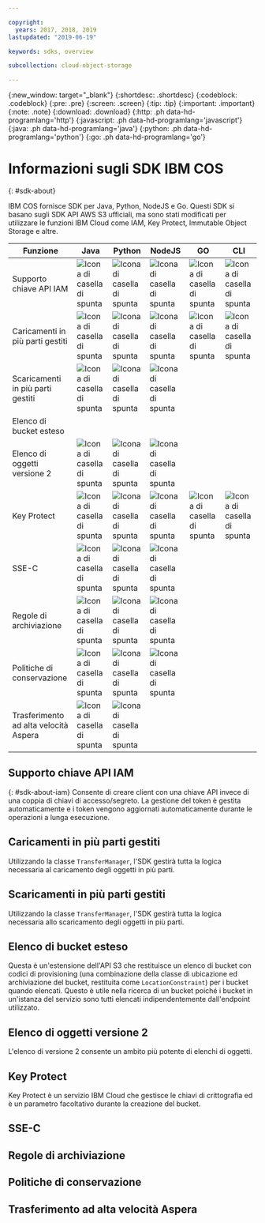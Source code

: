 ```yaml
---

copyright:
  years: 2017, 2018, 2019
lastupdated: "2019-06-19"

keywords: sdks, overview

subcollection: cloud-object-storage

---
```


{:new_window: target="_blank"}
{:shortdesc: .shortdesc}
{:codeblock: .codeblock}
{:pre: .pre}
{:screen: .screen}
{:tip: .tip}
{:important: .important}
{:note: .note}
{:download: .download} 
{:http: .ph data-hd-programlang='http'} 
{:javascript: .ph data-hd-programlang='javascript'} 
{:java: .ph data-hd-programlang='java'} 
{:python: .ph data-hd-programlang='python'}
{:go: .ph data-hd-programlang='go'}

# Informazioni sugli SDK IBM COS
{: #sdk-about}

IBM COS fornisce SDK per Java, Python, NodeJS e Go. Questi SDK si basano sugli SDK API AWS S3 ufficiali, ma sono stati modificati per utilizzare le funzioni IBM Cloud come IAM, Key Protect, Immutable Object Storage e altre.

| Funzione                     | Java                                              | Python                                            | NodeJS                                            | GO                                                | CLI                                               |
|-----------------------------|---------------------------------------------------|---------------------------------------------------|---------------------------------------------------|---------------------------------------------------|---------------------------------------------------|
| Supporto chiave API IAM         | ![Icona di casella di spunta](../../icons/checkmark-icon.svg) | ![Icona di casella di spunta](../../icons/checkmark-icon.svg) | ![Icona di casella di spunta](../../icons/checkmark-icon.svg) | ![Icona di casella di spunta](../../icons/checkmark-icon.svg) | ![Icona di casella di spunta](../../icons/checkmark-icon.svg) |
| Caricamenti in più parti gestiti | ![Icona di casella di spunta](../../icons/checkmark-icon.svg) | ![Icona di casella di spunta](../../icons/checkmark-icon.svg) | ![Icona di casella di spunta](../../icons/checkmark-icon.svg) | ![Icona di casella di spunta](../../icons/checkmark-icon.svg) | ![Icona di casella di spunta](../../icons/checkmark-icon.svg) |
| Scaricamenti in più parti gestiti | ![Icona di casella di spunta](../../icons/checkmark-icon.svg) | ![Icona di casella di spunta](../../icons/checkmark-icon.svg) | ![Icona di casella di spunta](../../icons/checkmark-icon.svg) |                                                   |                                                   |
| Elenco di bucket esteso     |                                                   |                                                   |                                                   |                                                   |                                                   |
| Elenco di oggetti versione 2    | ![Icona di casella di spunta](../../icons/checkmark-icon.svg) | ![Icona di casella di spunta](../../icons/checkmark-icon.svg) | ![Icona di casella di spunta](../../icons/checkmark-icon.svg) |                                                   |                                                   |
| Key Protect                 | ![Icona di casella di spunta](../../icons/checkmark-icon.svg) | ![Icona di casella di spunta](../../icons/checkmark-icon.svg) | ![Icona di casella di spunta](../../icons/checkmark-icon.svg) | ![Icona di casella di spunta](../../icons/checkmark-icon.svg) | ![Icona di casella di spunta](../../icons/checkmark-icon.svg) |
| SSE-C                       | ![Icona di casella di spunta](../../icons/checkmark-icon.svg) | ![Icona di casella di spunta](../../icons/checkmark-icon.svg) | ![Icona di casella di spunta](../../icons/checkmark-icon.svg) |                                                   |                                                   |
| Regole di archiviazione               | ![Icona di casella di spunta](../../icons/checkmark-icon.svg) | ![Icona di casella di spunta](../../icons/checkmark-icon.svg) | ![Icona di casella di spunta](../../icons/checkmark-icon.svg) |                                                   |                                                   |
| Politiche di conservazione| ![Icona di casella di spunta](../../icons/checkmark-icon.svg) | ![Icona di casella di spunta](../../icons/checkmark-icon.svg) | ![Icona di casella di spunta](../../icons/checkmark-icon.svg) |                                                   |                                                   |
| Trasferimento ad alta velocità Aspera| ![Icona di casella di spunta](../../icons/checkmark-icon.svg) | ![Icona di casella di spunta](../../icons/checkmark-icon.svg) |                                                   |                                                   |                                                   |

## Supporto chiave API IAM
{: #sdk-about-iam}
Consente di creare client con una chiave API invece di una coppia di chiavi di accesso/segreto.  La gestione del token è gestita automaticamente e i token vengono aggiornati automaticamente durante le operazioni a lunga esecuzione.
## Caricamenti in più parti gestiti 
Utilizzando la classe `TransferManager`, l'SDK gestirà tutta la logica necessaria al caricamento degli oggetti in più parti.
## Scaricamenti in più parti gestiti 
Utilizzando la classe `TransferManager`, l'SDK gestirà tutta la logica necessaria allo scaricamento degli oggetti in più parti.
## Elenco di bucket esteso
Questa è un'estensione dell'API S3 che restituisce un elenco di bucket con codici di provisioning (una combinazione della classe di ubicazione ed archiviazione del bucket, restituita come `LocationConstraint`) per i bucket quando elencati.  Questo è utile nella ricerca di un bucket poiché i bucket in un'istanza del servizio sono tutti elencati indipendentemente dall'endpoint utilizzato.
## Elenco di oggetti versione 2
L'elenco di versione 2 consente un ambito più potente di elenchi di oggetti.
## Key Protect
Key Protect è un servizio IBM Cloud che gestisce le chiavi di crittografia ed è un parametro facoltativo durante la creazione del bucket.
## SSE-C                      
## Regole di archiviazione              
## Politiche di conservazione         
## Trasferimento ad alta velocità Aspera 
